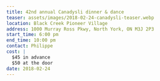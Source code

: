 ```yaml
---
title: 42nd annual Canadysli dinner & dance
teaser: assets/images/2018-02-24-canadysli-teaser.webp
location: Black Creek Pioneer Village
address: 1000 Murray Ross Pkwy, North York, ON M3J 2P3
start_time: 6:00 pm
end_time: 10:00 pm
contact: Philippe
cost: |
  $45 in advance
  $50 at the door
date: 2018-02-24
---
```

